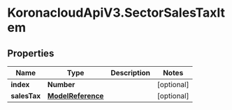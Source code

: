 # KoronacloudApiV3.SectorSalesTaxItem

## Properties
Name | Type | Description | Notes
------------ | ------------- | ------------- | -------------
**index** | **Number** |  | [optional] 
**salesTax** | [**ModelReference**](ModelReference.md) |  | [optional] 


